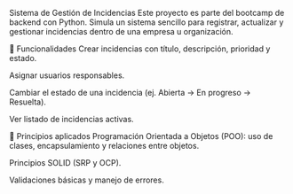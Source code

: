 Sistema de Gestión de Incidencias
Este proyecto es parte del bootcamp de backend con Python. Simula un sistema sencillo para registrar, actualizar y gestionar incidencias dentro de una empresa u organización.

🧩 Funcionalidades
Crear incidencias con título, descripción, prioridad y estado.

Asignar usuarios responsables.

Cambiar el estado de una incidencia (ej. Abierta → En progreso → Resuelta).

Ver listado de incidencias activas.

🧠 Principios aplicados
Programación Orientada a Objetos (POO): uso de clases, encapsulamiento y relaciones entre objetos.

Principios SOLID (SRP y OCP).

Validaciones básicas y manejo de errores.
